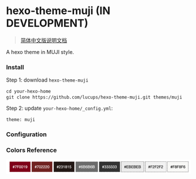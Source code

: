 # hexo-theme-muji (IN DEVELOPMENT)

> [简体中文版说明文档](README_zh-CN.md)

A hexo theme in MUJI style.

### Install 

Step 1: download `hexo-theme-muji`

```
cd your-hexo-home
git clone https://github.com/lucups/hexo-theme-muji.git themes/muji
```

Step 2: update `your-hexo-home/_config.yml`:

```
theme: muji
```

### Configuration


### Colors Reference

![MUJI Colors](source/img/muji-colors.png)


